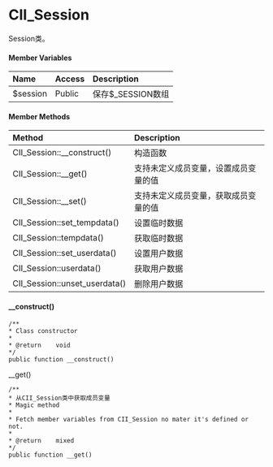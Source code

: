 # CII\_Session

Session类。

#### Member Variables

| Name | Access | Description |
| :--- | :--- | :--- |
| $session | Public | 保存$\_SESSION数组 |

#### Member Methods

| Method | Description |
| :--- | :--- |
| CII\_Session::\_\_construct\(\) | 构造函数 |
| CII\_Session::\_\_get\(\) | 支持未定义成员变量，设置成员变量的值 |
| CII\_Session::\_\_set\(\) | 支持未定义成员变量，获取成员变量的值 |
| CII\_Session::set\_tempdata\(\) | 设置临时数据 |
| CII\_Session::tempdata\(\) | 获取临时数据 |
| CII\_Session::set\_userdata\(\) | 设置用户数据 |
| CII\_Session::userdata\(\) | 获取用户数据 |
| CII\_Session::unset\_userdata\(\) | 删除用户数据 |

#### \_\_construct\(\)

```
/**
* Class constructor
*
* @return    void
*/
public function __construct()
```

\_\_get\(\)

```
/**
* 从CII_Session类中获取成员变量
* Magic method 
*
* Fetch member variables from CII_Session no mater it's defined or not.
*
* @return    mixed
*/
public function __get()
```



